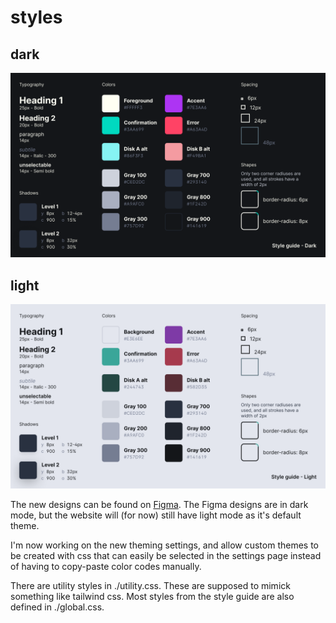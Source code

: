 # styles

## dark

![dark mode style guide](./styleguidedark.png)

## light

![light mode style guide](./styleguidelight.png)

The new designs can be found on
[Figma](https://www.figma.com/file/rTciVQApAe6cwrH1Prl5Wn/4-op-een-rij?node-id=0%3A1).
The Figma designs are in dark mode, but the website will (for now) still have
light mode as it's default theme.

I'm now working on the new theming settings, and allow custom themes to be
created with css that can easily be selected in the settings page instead of
having to copy-paste color codes manually.

There are utility styles in ./utility.css. These are supposed to mimick
something like tailwind css. Most styles from the style guide are also defined
in ./global.css.


